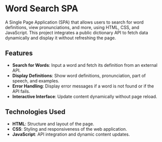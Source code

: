 
# Word Search SPA

A Single Page Application (SPA) that allows users to search for word definitions, view pronunciations, and more, using HTML, CSS, and JavaScript. This project integrates a public dictionary API to fetch data dynamically and display it without refreshing the page.

## Features
- **Search for Words**: Input a word and fetch its definition from an external API.
- **Display Definitions**: Show word definitions, pronunciation, part of speech, and examples.
- **Error Handling**: Display error messages if a word is not found or if the API fails.
- **Interactive Interface**: Update content dynamically without page reload.

## Technologies Used
- **HTML**: Structure and layout of the page.
- **CSS**: Styling and responsiveness of the web application.
- **JavaScript**: API integration and dynamic content updates.
